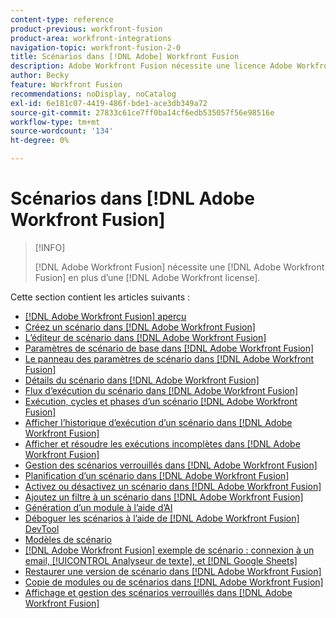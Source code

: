 ```yaml
---
content-type: reference
product-previous: workfront-fusion
product-area: workfront-integrations
navigation-topic: workfront-fusion-2-0
title: Scénarios dans [!DNL Adobe] Workfront Fusion
description: Adobe Workfront Fusion nécessite une licence Adobe Workfront Fusion en plus d’une licence Adobe Workfront.
author: Becky
feature: Workfront Fusion
recommendations: noDisplay, noCatalog
exl-id: 6e181c07-4419-486f-bde1-ace3db349a72
source-git-commit: 27833c61ce7ff0ba14cf6edb535057f56e98516e
workflow-type: tm+mt
source-wordcount: '134'
ht-degree: 0%

---
```


# Scénarios dans [!DNL Adobe Workfront Fusion]

>[!INFO]
>
>[!DNL Adobe Workfront Fusion] nécessite une [!DNL Adobe Workfront Fusion] en plus d’une [!DNL Adobe Workfront license].

Cette section contient les articles suivants :

* [[!DNL Adobe Workfront Fusion] aperçu](../../workfront-fusion/scenarios/scenario-overview.md)
* [Créez un scénario dans [!DNL Adobe Workfront Fusion]](../../workfront-fusion/scenarios/create-a-scenario.md)
* [L’éditeur de scénario dans [!DNL Adobe Workfront Fusion]](../../workfront-fusion/scenarios/scenario-editor.md)
* [Paramètres de scénario de base dans [!DNL Adobe Workfront Fusion]](../../workfront-fusion/scenarios/basic-scenario-settings.md)
* [Le panneau des paramètres de scénario dans [!DNL Adobe Workfront Fusion]](../../workfront-fusion/scenarios/scenario-settings-panel.md)
* [Détails du scénario dans [!DNL Adobe Workfront Fusion]](../../workfront-fusion/scenarios/scenario-detail.md)
* [Flux d’exécution du scénario dans [!DNL Adobe Workfront Fusion]](../../workfront-fusion/scenarios/scenario-execution-flow.md)
* [Exécution, cycles et phases d’un scénario [!DNL Adobe Workfront Fusion]](../../workfront-fusion/scenarios/scenario-execution-cycles-phases.md)
* [Afficher l’historique d’exécution d’un scénario dans [!DNL Adobe Workfront Fusion]](../../workfront-fusion/scenarios/view-scenario-execution-history.md)
* [Afficher et résoudre les exécutions incomplètes dans [!DNL Adobe Workfront Fusion]](../../workfront-fusion/scenarios/view-and-resolve-incomplete-executions.md)
* [Gestion des scénarios verrouillés dans [!DNL Adobe Workfront Fusion]](../../workfront-fusion/scenarios/view-and-manage-locked-scenarios.md)
* [Planification d’un scénario dans [!DNL Adobe Workfront Fusion]](../../workfront-fusion/scenarios/schedule-a-scenario.md)
* [Activez ou désactivez un scénario dans [!DNL Adobe Workfront Fusion]](../../workfront-fusion/scenarios/activate-or-inactivate-scenario.md)
* [Ajoutez un filtre à un scénario dans [!DNL Adobe Workfront Fusion]](../../workfront-fusion/scenarios/add-a-filter-to-a-scenario.md)
* [Génération d’un module à l’aide d’AI](/help/quicksilver/workfront-fusion/scenarios/add-a-module-with-ai.md)
* [Déboguer les scénarios à l’aide de [!DNL Adobe Workfront Fusion] DevTool](../../workfront-fusion/scenarios/debug-scenarios-with-dev-tool.md)
* [Modèles de scénario](../../workfront-fusion/scenarios/templates/fusion-templates.md)
* [[!DNL Adobe Workfront Fusion] exemple de scénario : connexion à un email, [!UICONTROL Analyseur de texte], et [!DNL Google Sheets]](../../workfront-fusion/scenarios/example-connect-email-text-parser-gsheets.md)
* [Restaurer une version de scénario dans [!DNL Adobe Workfront Fusion]](../../workfront-fusion/scenarios/restore-a-scenario-version.md)
* [Copie de modules ou de scénarios dans [!DNL Adobe Workfront Fusion]](../../workfront-fusion/scenarios/copy-modules-or-scenarios.md)
* [Affichage et gestion des scénarios verrouillés dans [!DNL Adobe Workfront Fusion]](../../workfront-fusion/scenarios/view-and-manage-locked-scenarios.md)
